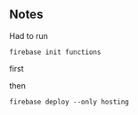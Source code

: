 ## Notes 

Had to run

```
firebase init functions
```

first

then 
```
firebase deploy --only hosting
```
